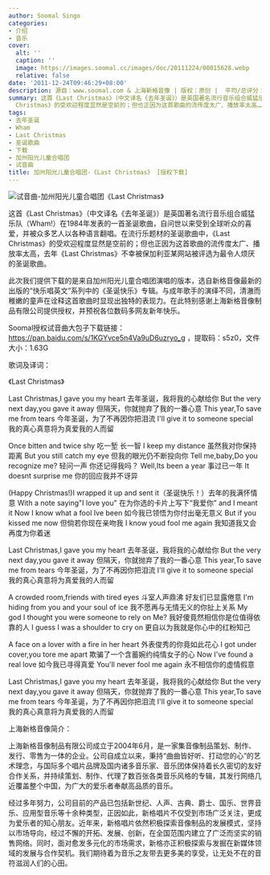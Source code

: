 ```yaml
---
author: Soomal Singo
categories:
- 介绍
- 音乐
cover:
  alt: ''
  caption: ''
  image: https://images.soomal.cc/images/doc/20111224/00015628.webp
  relative: false
date: '2011-12-24T09:46:29+08:00'
description: 源自：www.soomal.com & 上海新格音像 | 版权：原创 |  平均/总评分：09.90/99
summary: 这首《Last Christmas》（中文译名《去年圣诞》）是英国著名流行音乐组合威猛乐队（Wham!）在1984年发表的一首圣诞歌曲，自问世以来受到全球听众的喜爱，并被众多艺人以各种语言翻唱。在流行乐题材的圣诞歌曲中，《Last
  Christmas》的受欢迎程度显然是空前的；但也正因为这首歌曲的流传度太广、播放率太高……
tags:
- 去年圣诞
- Wham
- Last Christmas
- 圣诞歌曲
- 下载
- 加州阳光儿童合唱团
- 试音曲
title: 加州阳光儿童合唱团-《Last Christmas》 [授权下载]
---
```


![试音曲-加州阳光儿童合唱团《Last Christmas》](https://images.soomal.cc/images/doc/20111224/00015628.webp)



这首《Last Christmas》（中文译名《去年圣诞》）是英国著名流行音乐组合威猛乐队（Wham!）在1984年发表的一首圣诞歌曲，自问世以来受到全球听众的喜爱，并被众多艺人以各种语言翻唱。在流行乐题材的圣诞歌曲中，《Last Christmas》的受欢迎程度显然是空前的；但也正因为这首歌曲的流传度太广、播放率太高，去年《Last Christmas》不幸被保加利亚某网站被评选为最令人烦厌的圣诞歌曲。

此次我们提供下载的是来自加州阳光儿童合唱团演唱的版本，选自新格音像最新的出版的“快乐唱英文”系列中的《圣诞快乐》专辑。与成年歌手的演绎不同，清澈而稚嫩的童声在诠释这首歌曲时显现出独特的表现力。在此特别感谢上海新格音像制品有限公司提供授权，并预祝各位数码多网友新年快乐。


Soomal授权试音曲大包子下载链接：https://pan.baidu.com/s/1KGYvce5n4Va9uD6uzryo_g
，提取码：s5z0，文件大小：1.63G


歌词及译词：


《Last Christmas》

Last Christmas,I gave you my heart 去年圣诞，我将我的心献给你
But the very next day,you gave it away 但隔天，你就抛弃了我的一番心意
This year,To save me from tears 今年圣诞，为了不再因你把泪流
I'll give it to someone special 我的真心真意将为真爱我的人而留

Once bitten and twice shy 吃一堑 长一智
I keep my distance 虽然我对你保持距离
But you still catch my eye 但我的眼光仍不断投向你
Tell me,baby,Do you recognize me?  轻问一声 你还记得我吗？
Well,Its been a year 事过已一年
It doesnt surprise me 你的回应我并不讶异

(Happy Christmas!)I wrapped it up and sent it（圣诞快乐！）去年的我满怀情意
With a note saying"I love you" 在为你选的卡片上写下“我爱你”
and I meant it Now I know what a fool Ive been 如今我已领悟为你付出毫无意义
But if you kissed me now 但倘若你现在亲吻我
I know youd fool me again 我知道我又会再度为你着迷

Last Christmas,I gave you my heart 去年圣诞，我将我的心献给你
But the very next day,you gave it away 但隔天，你就抛弃了我的一番心意
This year,To save me from tears 今年圣诞，为了不再因你把泪流
I'll give it to someone special 我的真心真意将为真爱我的人而留

A crowded room,friends with tired eyes 斗室人声鼎沸 好友们已显露倦意
I'm hiding from you and your soul of ice 我不愿再与无情无义的你扯上关系
My god I thought you were someone to rely on Me? 我好傻竟然相信你是位值得依靠的人
I guess I was a shoulder to cry on 更自以为我就是你心中的红粉知己

A face on a lover with a fire in her heart 外表俊秀的你竟如此花心
I got under cover,you tore me apart 欺骗了一个含蓄婉约纯情女子的心
Now I've found a real love 如今我已寻得真爱
You'll never fool me again 永不相信你的虚情假意

Last Christmas,I gave you my heart 去年圣诞，我将我的心献给你
But the very next day,you gave it away 但隔天，你就抛弃了我的一番心意
This year,To save me from tears 今年圣诞，为了不再因你把泪流
I'll give it to someone special 我的真心真意将为真爱我的人而留


上海新格音像简介：

上海新格音像制品有限公司成立于2004年6月，是一家集音像制品策划、制作、发行、零售为一体的企业。公司自成立以来，秉持“曲曲皆好听、打动您的心”的艺术理念，与国际多个唱片品牌及国内诸多音乐家、音乐团体保持着长久密切的友好合作关系，并持续策划、制作、代理了数百张各类音乐风格的专辑，其发行网络几近覆盖整个中国，为广大的爱乐者奉献高品质的音乐。

经过多年努力，公司目前的产品已包括新世纪、人声、古典、爵士、国乐、世界音乐、应用型音乐等十余种类型，正因如此，新格唱片不仅受到市场广泛关注，更成为爱乐者的知心朋友。近年来，新格唱片依然积极探索音像制品的发展模式，坚持以市场导向，经过不懈的开拓、发展、创新，在全国范围内建立了广泛而坚实的销售网络。同时，面对愈发多元化的市场需求，新格亦正积极探索与发掘在新媒体领域的发展与合作契机。我们期待着为音乐之友带去更多美的享受，让无处不在的音符滋润人们的心田。